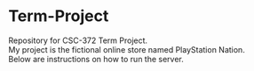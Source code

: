 # Term-Project
Repository for CSC-372 Term Project. <br>
My project is the fictional online store named PlayStation Nation. <br>
Below are instructions on how to run the server. <br>
